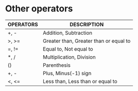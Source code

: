 # Other operators

| OPERATORS | DESCRIPTION                            |
| --------- | -------------------------------------- |
| +, -      | Addition, Subtraction                  |
| >, >=     | Greater than, Greater than or equal to |
| =, !=     | Equal to, Not equal to                 |
| \*, /     | Multiplication, Division               |
| ()        | Parenthesis                            |
| +, -      | Plus, Minus(-1) sign                   |
| <, <=     | Less than, Less than or equal to       |
